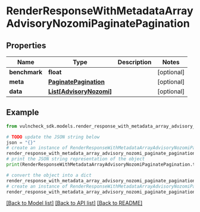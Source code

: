 # RenderResponseWithMetadataArrayAdvisoryNozomiPaginatePagination


## Properties

Name | Type | Description | Notes
------------ | ------------- | ------------- | -------------
**benchmark** | **float** |  | [optional] 
**meta** | [**PaginatePagination**](PaginatePagination.md) |  | [optional] 
**data** | [**List[AdvisoryNozomi]**](AdvisoryNozomi.md) |  | [optional] 

## Example

```python
from vulncheck_sdk.models.render_response_with_metadata_array_advisory_nozomi_paginate_pagination import RenderResponseWithMetadataArrayAdvisoryNozomiPaginatePagination

# TODO update the JSON string below
json = "{}"
# create an instance of RenderResponseWithMetadataArrayAdvisoryNozomiPaginatePagination from a JSON string
render_response_with_metadata_array_advisory_nozomi_paginate_pagination_instance = RenderResponseWithMetadataArrayAdvisoryNozomiPaginatePagination.from_json(json)
# print the JSON string representation of the object
print(RenderResponseWithMetadataArrayAdvisoryNozomiPaginatePagination.to_json())

# convert the object into a dict
render_response_with_metadata_array_advisory_nozomi_paginate_pagination_dict = render_response_with_metadata_array_advisory_nozomi_paginate_pagination_instance.to_dict()
# create an instance of RenderResponseWithMetadataArrayAdvisoryNozomiPaginatePagination from a dict
render_response_with_metadata_array_advisory_nozomi_paginate_pagination_from_dict = RenderResponseWithMetadataArrayAdvisoryNozomiPaginatePagination.from_dict(render_response_with_metadata_array_advisory_nozomi_paginate_pagination_dict)
```
[[Back to Model list]](../README.md#documentation-for-models) [[Back to API list]](../README.md#documentation-for-api-endpoints) [[Back to README]](../README.md)


